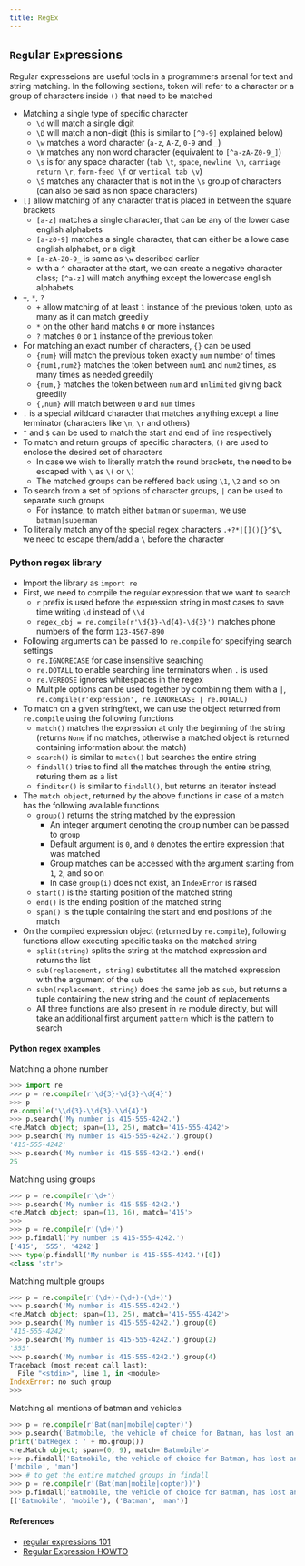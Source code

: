 ```yaml
---
title: RegEx
---
```


## `Reg`ular `Ex`pressions
Regular expresseions are useful tools in a programmers arsenal for text and string matching. In the following sections, token will refer to a character or a group of characters inside `()` that need to be matched

* Matching a single type of specific character
    * `\d` will match a single digit
    * `\D` will match a non-digit (this is similar to `[^0-9]` explained below)
    * `\w` matches a word character (`a-z`, `A-Z`, `0-9` and `_`)
    * `\W` matches any non word character (equivalent to `[^a-zA-Z0-9_]`)
    * `\s` is for any space character (`tab \t`, `space`, `newline \n`, `carriage return \r`, `form-feed \f` or `vertical tab \v`)
    * `\S` matches any character that is not in the `\s` group of characters (can also be said as non space characters)
* `[]` allow matching of any character that is placed in between the square brackets
    * `[a-z]` matches a single character, that can be any of the lower case english alphabets
    * `[a-z0-9]` matches a single character, that can either be a lowe case english alphabet, or a digit
    * `[a-zA-Z0-9_` is same as `\w` described earlier
    * with a `^` character at the start, we can create a negative character class; `[^a-z]` will match anything except the lowercase english alphabets
* `+`, `*`, `?`
    * `+` allow matching of at least `1` instance of the previous token, upto as many as it can match greedily
    * `*` on the other hand matchs `0` or more instances
    * `?` matches `0` or `1` instance of the previous token
* For matching an exact number of characters, `{}` can be used
    * `{num}` will match the previous token exactly `num` number of times
    * `{num1,num2}` matches the token between `num1` and `num2` times, as many times as needed greedily
    * `{num,}` matches the token between `num` and `unlimited` giving back greedily
    * `{,num}` will match between `0` and `num` times
* `.` is a special wildcard character that matches anything except a line terminator (characters like `\n`, `\r` and others)
* `^` and `$` can be used to match the start and end of line respectively
* To match and return groups of specific characters, `()` are used to enclose the desired set of characters
    * In case we wish to literally match the round brackets, the need to be escaped with `\` as `\(` or `\)`
    * The matched groups can be reffered back using `\1`, `\2` and so on
* To search from a set of options of character groups, `|` can be used to separate such groups
    * For instance, to match either `batman` or `superman`, we use `batman|superman`
* To literally match any of the special regex characters `.+?*|[](){}^$\`, we need to escape them/add a `\` before the character

### Python regex library
* Import the library as `import re`
* First, we need to compile the regular expression that we want to search
    * `r` prefix is used before the expression string in most cases to save time writing `\d` instead of `\\d`
    * `regex_obj = re.compile(r'\d{3}-\d{4}-\d{3}')` matches phone numbers of the form `123-4567-890`
* Following arguments can be passed to `re.compile` for specifying search settings
    * `re.IGNORECASE` for case insensitive searching
    * `re.DOTALL` to enable searching line terminators when `.` is used
    * `re.VERBOSE` ignores whitespaces in the regex
    * Multiple options can be used together by combining them with a `|`, `re.compile(r'expression', re.IGNORECASE | re.DOTALL)`
* To match on a given string/text, we can use the object returned from `re.compile` using the following functions
    * `match()` matches the expression at only the beginning of the string (returns `None` if no matches, otherwise a matched object is returned containing information about the match)
    * `search()` is similar to `match()` but searches the entire string
    * `findall()` tries to find all the matches through the entire string, returing them as a list
    * `finditer()` is similar to `findall()`, but returns an iterator instead
* The `match object`, returned by the above functions in case of a match has the following available functions
    * `group()` returns the string matched by the expression
        * An integer argument denoting the group number can be passed to `group`
        * Default argument is `0`, and `0` denotes the entire expression that was matched
        * Group matches can be accessed with the argument starting from `1`, `2`, and so on
        * In case `group(i)` does not exist, an `IndexError` is raised
    * `start()` is the starting position of the matched string
    * `end()` is the ending position of the matched string
    * `span()` is the tuple containing the start and end positions of the match
* On the compiled expression object (returned by `re.compile`), following functions allow executing specific tasks on the matched string
    * `split(string)` splits the string at the matched expression and returns the list
    * `sub(replacement, string)` substitutes all the matched expression with the argument of the `sub`
    * `subn(replacement, string)` does the same job as `sub`, but returns a tuple containing the new string and the count of replacements
    * All three functions are also present in `re` module directly, but will take an additional first argument `pattern` which is the pattern to search

#### Python regex examples
Matching a phone number
```python
>>> import re
>>> p = re.compile(r'\d{3}-\d{3}-\d{4}')
>>> p
re.compile('\\d{3}-\\d{3}-\\d{4}')
>>> p.search('My number is 415-555-4242.')
<re.Match object; span=(13, 25), match='415-555-4242'>
>>> p.search('My number is 415-555-4242.').group()
'415-555-4242'
>>> p.search('My number is 415-555-4242.').end()
25
```

Matching using groups
```python
>>> p = re.compile(r'\d+')
>>> p.search('My number is 415-555-4242.')
<re.Match object; span=(13, 16), match='415'>
>>>
>>> p = re.compile(r'(\d+)')
>>> p.findall('My number is 415-555-4242.')
['415', '555', '4242']
>>> type(p.findall('My number is 415-555-4242.')[0])
<class 'str'>
```

Matching multiple groups
```python
>>> p = re.compile(r'(\d+)-(\d+)-(\d+)')
>>> p.search('My number is 415-555-4242.')
<re.Match object; span=(13, 25), match='415-555-4242'>
>>> p.search('My number is 415-555-4242.').group(0)
'415-555-4242'
>>> p.search('My number is 415-555-4242.').group(2)
'555'
>>> p.search('My number is 415-555-4242.').group(4)
Traceback (most recent call last):
  File "<stdin>", line 1, in <module>
IndexError: no such group
>>>
```

Matching all mentions of batman and vehicles
```python
>>> p = re.compile(r'Bat(man|mobile|copter)')
>>> p.search('Batmobile, the vehicle of choice for Batman, has lost an engine.')
print('batRegex : ' + mo.group())
<re.Match object; span=(0, 9), match='Batmobile'>
>>> p.findall('Batmobile, the vehicle of choice for Batman, has lost an engine.')
['mobile', 'man']
>>> # to get the entire matched groups in findall
>>> p = re.compile(r'(Bat(man|mobile|copter))')
>>> p.findall('Batmobile, the vehicle of choice for Batman, has lost an engine.')
[('Batmobile', 'mobile'), ('Batman', 'man')]
```

#### References
* [regular expressions 101](https://regex101.com/)
* [Regular Expression HOWTO](https://docs.python.org/3/howto/regex.html)
